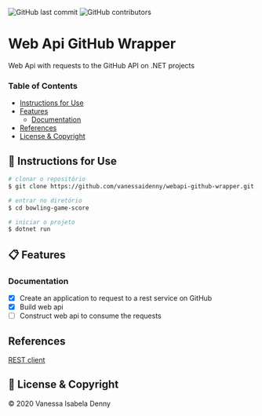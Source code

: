 ![GitHub last commit](https://img.shields.io/github/last-commit/vanessaidenny/webapi-github-wrapper?color=blueviolet&style=plastic)
![GitHub contributors](https://img.shields.io/github/contributors/vanessaidenny/webapi-github-wrapper?color=brightgreen&style=plastic)
 
# Web Api GitHub Wrapper

Web Api with requests to the GitHub API on .NET projects

### Table of Contents

- [Instructions for Use](#instructions)
- [Features](#features)
  - [Documentation](#documentation)
- [References](#references)
- [License & Copyright](#license)

<a name="instructions"></a>
## 🚀 Instructions for Use

```bash
# clonar o repositório
$ git clone https://github.com/vanessaidenny/webapi-github-wrapper.git

# entrar no diretório
$ cd bowling-game-score

# iniciar o projeto
$ dotnet run
```

<a name="features"></a>
## 📋 Features

<a name="documentation"></a>
### Documentation

- [X] Create an application to request to a rest service on GitHub
- [X] Build web api
- [ ] Construct web api to consume the requests

<a name="references"></a>
## References

[REST client](https://docs.microsoft.com/en-us/dotnet/csharp/tutorials/console-webapiclient#processing-the-json-result)

<a name="license"></a>
## 📌 License & Copyright

&copy; 2020 Vanessa Isabela Denny